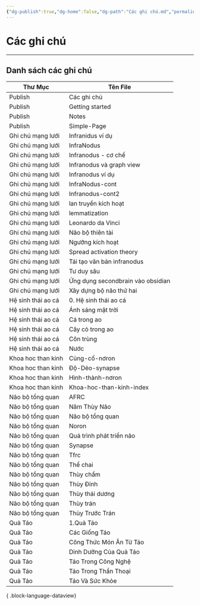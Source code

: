 ```yaml
---
{"dg-publish":true,"dg-home":false,"dg-path":"Các ghi chú.md","permalink":"/cac-ghi-chu/","dgPassFrontmatter":true,"noteIcon":"","updated":"2025-01-12T15:22:14.118+07:00"}
---
```


# Các ghi chú
---

## Danh sách các ghi chú
| Thư Mục            | Tên File                          |
| ------------------ | --------------------------------- |
| Publish            | Các ghi chú                       |
| Publish            | Getting started                   |
| Publish            | Notes                             |
| Publish            | Simple-Page                       |
| Ghi chú mạng lưới  | Infranidus ví dụ                  |
| Ghi chú mạng lưới  | InfraNodus                        |
| Ghi chú mạng lưới  | Infranodus - cơ chế               |
| Ghi chú mạng lưới  | Infranodus và graph view          |
| Ghi chú mạng lưới  | Infranodus ví dụ                  |
| Ghi chú mạng lưới  | InfraNodus-cont                   |
| Ghi chú mạng lưới  | Infranodus-cont2                  |
| Ghi chú mạng lưới  | lan truyền kích hoạt              |
| Ghi chú mạng lưới  | lemmatization                     |
| Ghi chú mạng lưới  | Leonardo da Vinci                 |
| Ghi chú mạng lưới  | Não bộ thiên tài                  |
| Ghi chú mạng lưới  | Ngưỡng kích hoạt                  |
| Ghi chú mạng lưới  | Spread activation theory          |
| Ghi chú mạng lưới  | Tái tạo văn bản infranodus        |
| Ghi chú mạng lưới  | Tư duy sâu                        |
| Ghi chú mạng lưới  | Ứng dụng secondbrain vào obsidian |
| Ghi chú mạng lưới  | Xây dựng bộ não thứ hai           |
| Hệ sinh thái ao cá | 0. Hệ sinh thái ao cá             |
| Hệ sinh thái ao cá | Ánh sáng mặt trời                 |
| Hệ sinh thái ao cá | Cá trong ao                       |
| Hệ sinh thái ao cá | Cây cỏ trong ao                   |
| Hệ sinh thái ao cá | Côn trùng                         |
| Hệ sinh thái ao cá | Nước                              |
| Khoa hoc than kinh | Củng-cố-nơron                     |
| Khoa hoc than kinh | Độ-Dẻo-synapse                    |
| Khoa hoc than kinh | Hình-thành-nơron                  |
| Khoa hoc than kinh | Khoa-hoc-than-kinh-index          |
| Não bộ tổng quan   | AFRC                              |
| Não bộ tổng quan   | Năm Thùy Não                      |
| Não bộ tổng quan   | Não bộ tổng quan                  |
| Não bộ tổng quan   | Noron                             |
| Não bộ tổng quan   | Quá trình phát triển não          |
| Não bộ tổng quan   | Synapse                           |
| Não bộ tổng quan   | Tfrc                              |
| Não bộ tổng quan   | Thể chai                          |
| Não bộ tổng quan   | Thùy chẩm                         |
| Não bộ tổng quan   | Thùy Đỉnh                         |
| Não bộ tổng quan   | Thùy thái dương                   |
| Não bộ tổng quan   | Thùy trán                         |
| Não bộ tổng quan   | Thùy Trước Trán                   |
| Quả Táo            | 1.Quả Táo                         |
| Quả Táo            | Các Giống Táo                     |
| Quả Táo            | Công Thức Món Ăn Từ Táo           |
| Quả Táo            | Dinh Dưỡng Của Quả Táo            |
| Quả Táo            | Táo Trong Công Nghệ               |
| Quả Táo            | Táo Trong Thần Thoại              |
| Quả Táo            | Táo Và Sức Khỏe                   |

{ .block-language-dataview}
